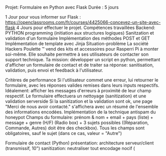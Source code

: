 Projet: Formulaire en Python avec Flask
Durée : 5 jours

1 Jour pour vous informer sur Flask : https://openclassrooms.com/fr/courses/4425066-concevez-un-site-avec-flask
4 Jours pour effectuer le projet.
Compétences travaillées
Backend: PYTHON programming (initiation aux structures logiques)
Sanitzation et validation d'un formulaire
Implémentation des méthodes POST et GET
Implémentation de template avec Jinja
Situation-problème
La société Hackers Poulette ™ vend des kits et accessoires pour Rasperri Pi à monter soi-même. Elle souhaite permettre à ses utilisateurs de contacter son support technique. Ta mission: développer un script en python, permettant d'afficher un formulaire de contact et de traiter sa réponse: sanitisation, validation, puis envoi et feedback à l'utilisateur.

Critères de performance
Si l'utilisateur commet une erreur, lui retourner le formulaire, avec les réponses valides remises dans leurs inputs respectifs.
Idéalement: afficher les messages d'erreurs à proximité de leur champ respectif.
Le formulaire effectuera un nettoyage (sanitization) et une validation serverside
Si la sanitization et la validation sont ok, une page "Merci de nous avoir contacté." s'affichera avec un résumé de l'ensemble des informations encodées.
Implémentation de la technique antispam du honeypot
Champs du formulaire: prénom & nom + email + pays (liste) + message + genre (H/F) (Radio box) + 3 sujets possibles ((Réparation, Commande, Autres) doit être des checkbox). Tous les champs sont obligatoires, sauf le sujet (dans ce cas, valeur = "Autre")

Formulaire de contact (Python)
présentation: architecture serveur/client (transmissif, 10")
sanitization: neutraliser tout encodage nocif (<script>)
validation: champs obligatoires + Email valide
Envoi + Feedback
PAS BESOIN DE JAVASCRIPT, NI DE CSS
À la fin de ce projet vous devez être capable :
D'expliquer la différence entre une requête POST et une requête GET
De vous protéger contre les failles XSS
De vous protéger contre une attaque SSTI
Utilser un micro famework
Faire un déployement




# Link:
https://www.youtube.com/watch?v=5aYpkLfkgRE
https://www.youtube.com/playlist?list=PLV1TsfPiCx8PXHsHeJKvSSC8zfi4Kvcfs



# Steps:

pip3 install flask


pip3 install requests: "requests" is a popular Python library for making HTTP requests. It simplifies interaction with web services by providing a user-friendly interface for sending HTTP requests (GET, POST, PUT, DELETE, etc.) and managing responses.

## code flask py

from flask import Flask, render_template, request, redirect, url_for, flash -> from flask import Flask, render_template, request, redirect, url_for, flash : Importe les classes et fonctions nécessaires depuis le module Flask.
- Flask : Classe principale de l'application Flask.
  
- render_template : Fonction pour rendre des fichiers de template HTML.
  
- request : Objet qui contient les données de la requête HTTP (GET ou POST).
  
- redirect : Fonction pour rediriger l'utilisateur vers une autre URL.
  
- url_for : Fonction pour générer des URLs.
  
- flash : Fonction pour afficher des messages temporaires à l'utilisateur.



import re: import re -> Importe le module re pour utiliser les expressions régulières en Python.


app = Flask(__name__)-> Crée une instance de l'application Flask. __name__ est un argument qui indique le nom du module.


app.secret_key = 'supersecretkey'-> Définit une clé secrète pour l'application. Cette clé est nécessaire pour utiliser des fonctionnalités comme flash et la gestion de sessions.



def sanitize_input(input_string): -> Déclare une fonction qui nettoie les entrées utilisateur en supprimant tout code HTML.
    
    
    return re.sub(r'<.*?>', '', input_string) -> Utilise une expression régulière pour remplacer tout ce qui ressemble à un tag HTML par une chaîne vide.



def email_valid(email): -> Déclare une fonction qui valide le format d'un email.
   
    
    regex = r'^\b[A-Za-z0-9._%+-]+@[A-Za-z0-9.-]+\.[A-Z|a-z]{2,}\b' -> Expression régulière pour correspondre au format d'un email valide.
   
    
    return re.match(regex, email) -> Retourne un objet match si l'email correspond au regex, sinon retourne None.



@app.route('/', methods=['GET', 'POST']) -> Déclare une route pour l'URL racine de l'application. Accepte les méthodes GET et POST.


def formulaire(): -> Définit la fonction de vue qui gère les requêtes à cette URL.
    
    
    if request.method == 'POST': -> Vérifie si la requête est de type POST (si l'utilisateur a soumis le formulaire).
       
        
        nom = sanitize_input(request.form.get('nom', '').strip())
        
        prenom = sanitize_input(request.form.get('prenom', '').strip())
     
        email = sanitize_input(request.form.get('email', '').strip())
        
        pays = sanitize_input(request.form.get('pays', '').strip())
       
        message = sanitize_input(request.form.get('message', '').strip())
        
        genre = request.form.get('choix_genre')
        
        sujet = request.form.get('choix')
        
        honeypot = sanitize_input(request.form.get('honeypot', ''))
        
-> Récupère les données du formulaire avec request.form.get et les nettoie avec sanitize_input. strip() supprime les espaces en trop.

- nom, prenom, email, pays, message : Champs texte du formulaire.
  
- genre : Champ radio pour le genre.
  
- sujet : Champ sélection pour le sujet.
  
- honeypot : Champ caché pour la protection anti-spam.



        errors = {} -> initialise un dictionnaire pour stocker les messages d'erreur.



       if honeypot:


          flash("SPAM DETECTED", "ERROR")


          return render_template("Formulaire.html", data=request.form)
  
        -> Si le champ caché honeypot contient une valeur (indiquant un bot), un message de spam est flashé et le formulaire est réaffiché.


        if not nom:
  
            errors['nom'] = "Nom obligatoire!"
  

        if not prenom:
  
            errors['prenom'] = "Prénom obligatoire!"
  

        if not email or not email_valid(email):
  
            errors['email'] = "Email obligatoire et doit être valide!"
  

        if not pays:
  
            errors['pays'] = "Pays obligatoire!"
  

        if not message:
  
            errors['message'] = "Message obligatoire!"
  

        if not genre:
  
            errors['genre'] = "Genre obligatoire!"

        -> Vérifie que tous les champs obligatoires sont remplis et ajoute les messages d'erreur appropriés au dictionnaire errors.


        if errors:
  
            return render_template("Formulaire.html", data=request.form, errors=errors)

        -> Si des erreurs sont trouvées, le formulaire est réaffiché avec les valeurs précédentes et les messages d'erreur.
  

        return render_template("Merci.html", nom=nom, prenom=prenom, email=email, pays=pays, message=message, genre=genre, sujet=sujet)

        -> Si le formulaire est correctement rempli, la page de remerciement Merci.html est rendue avec les données du formulaire.


    return render_template("Formulaire.html")

    -> Si la requête est de type GET, affiche le formulaire vide.
  

if __name__ == '__main__': -> Vérifie si le script est exécuté directement (et non importé comme module).

    app.run(debug=True) -> Lance l'application Flask en mode debug, ce qui permet d'avoir des messages d'erreur détaillés.



## template Formulaire.html


<!DOCTYPE html>

<html lang="fr"> ->  Déclare que le langage du document est le français.
    
<head>
    
    <meta charset="UTF-8"> -> Définit le jeu de caractères du document à UTF-8, permettant l'utilisation de la plupart des caractères et symboles.
    
    <meta name="viewport" content="width=device-width, initial-scale=1.0"> -> Configure la mise en page responsive en définissant la largeur de la fenêtre à la largeur de l'appareil et le niveau de zoom initial à 1.0.
    
    <title>Contact Us - Hackers Poulette™</title>
    
</head>

<body>
    
    <h1>Formulaire de contact</h1>
    
    <form action="" method="POST"> ->  Déclare un formulaire HTML qui enverra les données en utilisant la méthode POST à la même URL.
    
        <!-- Nom -->
        
        <p>
        
            <label for="nom">Nom: </label>
            
            <input type="text" name="nom" id="nom" value="{{ request.form.get('nom', '') }}" required> ->Champ de saisie de type texte pour le nom, pré-rempli avec la valeur envoyée précédemment (si présente).
            
            {% if errors and errors.get("nom") %}
            
                <span>{{ errors.get("nom") }}</span>
                
            {% endif %}
            
            ->Affiche un message d'erreur si présent.
            
        </p>

        
        <!-- Prénom -->
        
        <p>
        
            <label for="prenom">Prénom: </label>
            
            <input type="text" name="prenom" id="prenom" value="{{ request.form.get('prenom', '') }}" required>
            
            {% if errors and errors.get("prenom") %}
            
                <span>{{ errors.get("prenom") }}</span>
                
            {% endif %}
            
        </p>

        
        <!-- Email -->
        
        <p>
        
            <label for="email">Email: </label>
            
            <input type="email" name="email" id="email" value="{{ request.form.get('email', '') }}" required>
            
            {% if errors and errors.get("email") %}
            
                <span>{{ errors.get("email") }}</span>
                
            {% endif %}
            
        </p>

        
        <!-- Pays -->
        
        <p>
        
            <label for="pays">Pays: </label>
            
            <input type="text" id="pays" name="pays" value="{{ request.form.get('pays', '') }}" required>
            
            {% if errors and errors.get("pays") %}
            
                <span>{{ errors.get("pays") }}</span>
                
            {% endif %}
            
        </p>

        
        <!-- Message -->
        
        <p>
        
            <label for="message">Écrire un message: </label>
            
            <textarea name="message" id="message" rows="6" cols="50" required>{{ request.form.get('message', '') }}</textarea>
            
            {% if errors and errors.get("message") %}
            
                <span>{{ errors.get("message") }}</span>
                
            {% endif %}
            
        </p>

        
        <!-- Genre -->
        
        <p>
        
            Genre:
            
            <input type="radio" name="choix_genre" value="H" id="homme" {% if request.form.get('choix_genre') == 'H' %}checked{% endif %} required>
            
            <label for="homme">Homme</label>
            
            <input type="radio" name="choix_genre" value="F" id="femme" {% if request.form.get('choix_genre') == 'F' %}checked{% endif %} required>
            
            <label for="femme">Femme</label>
            
            {% if errors and errors.get("genre") %}
            
                <span>{{ errors.get("genre") }}</span>
                
            {% endif %}
            
        </p>

        
        <!-- Sujet -->
        
        <p>
        
            <label for="sujet">Sujet: </label>
            
            <select name="choix" id="sujet">
            
                <option value="réparation" {% if request.form.get('choix') == 'réparation' %}selected{% endif %}>Réparation</option>
                
                <option value="commande" {% if request.form.get('choix') == 'commande' %}selected{% endif %}>Commande</option>
                
                <option value="autre" {% if request.form.get('choix') == 'autre' %}selected{% endif %}>Autre</option>
                
            </select>
            
        </p>

        
        <!-- Honeypot -->
        
        <p>
        
            <label for="honeypot" style="display:none;">Honeypot:</label>
            
            <input type="text" id="honeypot" name="honeypot" style="display: none;">
            
        </p>

        
        <!-- Bouton d'envoi -->
        
        <p>
        
            <input type="submit" value="Envoyer le formulaire">
            
        </p>
        
    </form>
    
</body>

</html>


## template Merci.html

<!DOCTYPE html>

<html lang="fr">
    
<head>
    
    <meta charset="UTF-8">
    
    <meta name="viewport" content="width=device-width, initial-scale=1.0">
    
    <title>Merci - Hackers Poulette™</title>
    
</head>

<body>
    
    <h1>Merci de nous avoir contacté</h1>
    
    <p>Voici les informations que vous avez fournies:</p>
    
    <ul>
    
        <li><strong>Nom:</strong> {{ nom }}</li>
        
        <li><strong>Prénom:</strong> {{ prenom }}</li>
        
        <li><strong>Email:</strong> {{ email }}</li>
        
        <li><strong>Pays:</strong> {{ pays }}</li>
        
        <li><strong>Message:</strong> {{ message }}</li>
        
        <li><strong>Genre:</strong> {{ genre }}</li>
        
        <li><strong>Sujet:</strong> {{ sujet }}</li>
        
    </ul>
    
</body>

</html>


# Photos:

<img width="676" alt="Capture d’écran 2024-06-14 à 14 02 48" src="https://github.com/FloretteSimon/BeCode/assets/155719677/ccc7f9f5-ce45-4f2c-a9e9-23c0f73d731a">


<img width="664" alt="Capture d’écran 2024-06-14 à 14 03 26" src="https://github.com/FloretteSimon/BeCode/assets/155719677/d2154cac-2ae8-452d-872f-1dde97f18e62">


<img width="688" alt="Capture d’écran 2024-06-14 à 14 03 47" src="https://github.com/FloretteSimon/BeCode/assets/155719677/1e8e7113-e5ed-461f-bfb4-b62bfa687e6d">


<img width="669" alt="Capture d’écran 2024-06-14 à 14 04 13" src="https://github.com/FloretteSimon/BeCode/assets/155719677/d20211fb-6617-4aab-9694-894418fb0fd8">


<img width="603" alt="Capture d’écran 2024-06-14 à 14 04 27" src="https://github.com/FloretteSimon/BeCode/assets/155719677/e4c5d3a2-0029-4f9f-82a5-c5f37135c1d2">



# Questions/Réponses:

- Différence entre une requête POST et une requête GET:
  Requête GET:
  But : Récupérer des données du serveur.
  Transmission de données : Via l'URL.
  Visibilité des données : Visible dans l'URL.
  Cache : Peut être mise en cache.
  Idempotence : Idempotente (répéter la requête a le même effet).
  Sécurité : Moins sécurisé pour des données sensibles.

  Requête POST
  But : Envoyer des données au serveur (souvent pour créer ou mettre à jour des ressources).
  Transmission de données : Dans le corps de la requête.
  Visibilité des données : Non visible dans l'URL.
  Cache : Généralement non mise en cache.
  Idempotence : Non idempotente (chaque requête peut avoir un effet différent).
  Sécurité : Plus sécurisé pour des données sensibles.


- Protéger contre les failles XSS:
  
  def sanitize_input(input_string):
  
    return re.sub(r'<.*?>', '', input_string)



- Protéger contre une attaque SSTI:
 ° Utilisez des templates de fichier avec render_template.
 ° Évitez d'insérer directement des entrées utilisateur dans les templates.
 ° Validez et échappez toujours les entrées utilisateur.
 ° Utilisez les filtres d'échappement fournis par Jinja2 (comme | e).

